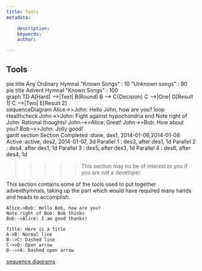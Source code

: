 ```yaml
---
title: Tools
metadata:

    description: 
    keywords: 
    author: 

---
```


## Tools

<script src="https://unpkg.com/mermaid@8.4.6/dist/mermaid.min.js"></script>
<script>mermaid.initialize({startOnLoad:true});</script>

<div class="mermaid">
pie title Any Ordinary Hymnal
    "Known Songs" : 10
    "Unknown songs" : 90
</div>
<div class="mermaid">
pie title Advent Hymnal
    "Known Songs" : 100
</div>

<div class="mermaid">
graph TD
A[Hard] -->|Text| B(Round)
B --> C{Decision}
C -->|One| D[Result 1]
C -->|Two| E[Result 2]
</div>

<div class="mermaid">
sequenceDiagram
Alice->>John: Hello John, how are you?
loop Healthcheck
    John->>John: Fight against hypochondria
end
Note right of John: Rational thoughts!
John-->>Alice: Great!
John->>Bob: How about you?
Bob-->>John: Jolly good!
</div>

<div class="mermaid">
gantt
section Section
Completed :done,    des1, 2014-01-06,2014-01-08
Active        :active,  des2, 2014-01-07, 3d
Parallel 1   :         des3, after des1, 1d
Parallel 2   :         des4, after des1, 1d
Parallel 3   :         des5, after des3, 1d
Parallel 4   :         des6, after des4, 1d
</div>

>>>>> This section may no be of interest to you if you are not a developer.

This section contains some of the tools used to put together adventhymnals, taking up the part which would have required many hands and heads to accomplish.

```sequence
Alice->Bob: Hello Bob, how are you?
Note right of Bob: Bob thinks
Bob-->Alice: I am good thanks!
```

```sequence
Title: Here is a title
A->B: Normal line
B-->C: Dashed line
C->>D: Open arrow
D-->>A: Dashed open arrow
```

[sequence diagrams](https://bramp.github.io/js-sequence-diagrams/)
<script src="https://code.jquery.com/jquery-3.4.1.slim.min.js" integrity="sha256-pasqAKBDmFT4eHoN2ndd6lN370kFiGUFyTiUHWhU7k8=" crossorigin="anonymous"></script>
<script src="https://bramp.github.io/js-sequence-diagrams/js/webfont.js"></script>
<script src="https://bramp.github.io/js-sequence-diagrams/js/snap.svg-min.js"></script>
<script src="https://bramp.github.io/js-sequence-diagrams/js/underscore-min.js"></script>
<script src="https://bramp.github.io/js-sequence-diagrams/js/sequence-diagram-min.js"></script>
<script>
$(".language-sequence").sequenceDiagram({theme: 'hand'});
</script>
